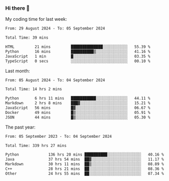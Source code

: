 ### Hi there 👋

My coding time for last week:

<!--START_SECTION:week-->

```txt
From: 29 August 2024 - To: 05 September 2024

Total Time: 39 mins

HTML         21 mins         ██████████████░░░░░░░░░░░   55.39 %
Python       16 mins         ██████████▒░░░░░░░░░░░░░░   41.16 %
JavaScript   1 min           █░░░░░░░░░░░░░░░░░░░░░░░░   03.35 %
TypeScript   0 secs          ░░░░░░░░░░░░░░░░░░░░░░░░░   00.10 %
```

<!--END_SECTION:week-->

Last month:

<!--START_SECTION:month-->

```txt
From: 05 August 2024 - To: 04 September 2024

Total Time: 14 hrs 2 mins

Python       6 hrs 11 mins   ███████████░░░░░░░░░░░░░░   44.11 %
Markdown     2 hrs 8 mins    ███▓░░░░░░░░░░░░░░░░░░░░░   15.21 %
JavaScript   56 mins         █▓░░░░░░░░░░░░░░░░░░░░░░░   06.67 %
Docker       49 mins         █▒░░░░░░░░░░░░░░░░░░░░░░░   05.91 %
JSON         44 mins         █▒░░░░░░░░░░░░░░░░░░░░░░░   05.30 %
```

<!--END_SECTION:month-->

The past year:

<!--START_SECTION:year-->

```txt
From: 05 September 2023 - To: 04 September 2024

Total Time: 339 hrs 27 mins

Python             136 hrs 20 mins ██████████░░░░░░░░░░░░░░░   40.16 %
Java               37 hrs 54 mins  ██▓░░░░░░░░░░░░░░░░░░░░░░   11.17 %
Markdown           30 hrs 11 mins  ██▒░░░░░░░░░░░░░░░░░░░░░░   08.89 %
C++                28 hrs 21 mins  ██░░░░░░░░░░░░░░░░░░░░░░░   08.36 %
Other              24 hrs 55 mins  ██░░░░░░░░░░░░░░░░░░░░░░░   07.34 %
```

<!--END_SECTION:year-->
